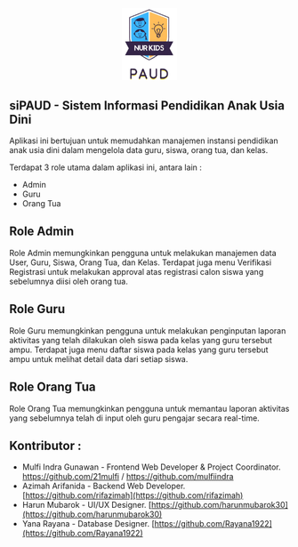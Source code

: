 <p align="center"><img src="https://raw.githubusercontent.com/21mulfi/paud-app/master/public/logo_paud.png?token=GHSAT0AAAAAACOSOPWOKGBVZYLE2IAIUWYUZUVFOTQ" width="100" alt="Logo PAUD Nur Kids"></p>

## siPAUD - Sistem Informasi Pendidikan Anak Usia Dini

Aplikasi ini bertujuan untuk memudahkan manajemen instansi pendidikan anak usia dini dalam mengelola data guru, siswa, orang tua, dan kelas.

Terdapat 3 role utama dalam aplikasi ini, antara lain :
- Admin
- Guru
- Orang Tua

## Role Admin

Role Admin memungkinkan pengguna untuk melakukan manajemen data User, Guru, Siswa, Orang Tua, dan Kelas. Terdapat juga menu Verifikasi Registrasi untuk melakukan approval atas registrasi calon siswa yang sebelumnya diisi oleh orang tua.

## Role Guru

Role Guru memungkinkan pengguna untuk melakukan penginputan laporan aktivitas yang telah dilakukan oleh siswa pada kelas yang guru tersebut ampu. Terdapat juga menu daftar siswa pada kelas yang guru tersebut ampu untuk melihat detail data dari setiap siswa.

## Role Orang Tua

Role Orang Tua memungkinkan pengguna untuk memantau laporan aktivitas yang sebelumnya telah di input oleh guru pengajar secara real-time.

## 
##


## Kontributor :

- Mulfi Indra Gunawan - Frontend Web Developer & Project Coordinator. https://github.com/21mulfi / https://github.com/mulfiindra
- Azimah Arifanida - Backend Web Developer. [https://github.com/rifazimah](https://github.com/rifazimah)
- Harun Mubarok - UI/UX Designer. [https://github.com/harunmubarok30](https://github.com/harunmubarok30)
- Yana Rayana - Database Designer. [https://github.com/Rayana1922](https://github.com/Rayana1922)
